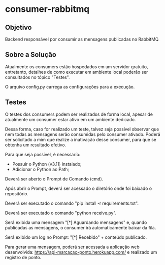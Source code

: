 # consumer-rabbitmq
 
## Objetivo
Backend responsável por consumir as mensagens publicadas no RabbitMQ.

## Sobre a Solução 
Atualmente os consumers estão hospedados em um servidor gratuito, entretanto, detalhes de como executar em ambiente local poderão ser consultados no tópico "Testes".

O arquivo config.py carrega as configurações para a execução.

## Testes
O testes dos consumers podem ser realizados de forma local, apesar de atualmente um consumer estar ativo em um ambiente dedicado. 

Dessa forma, caso for realizado um teste, talvez seja possível observar que nem todas as mensagens serão consumidas pelo consumer ativado. Poderá ser solicitado a mim que realize a inativação desse consumer, para que se obtenha um resultado efetivo.

Para que seja possível, é necessarío:
- Possuir o Python (v3.11) instalado;
- Adicionar o Python ao Path;

Deverá ser aberto o Prompt de Comando (cmd).

Após abrir o Prompt, deverá ser acessado o diretório onde foi baixado o repositório. 

Deverá ser executado o comando "pip install -r requirements.txt".

Deverá ser executado o comando "python receive.py".

Será exibida uma mensagem "[*] Aguardando mensagens" e, quando publicadas as mensagens, o consumer irá automaticamente baixar da fila.

Será exibido um log no Prompt: "[*] Recebido" + conteúdo publicado.

Para gerar uma mensagem, poderá ser acessada a aplicação web desenvolvida: https://api-marcacao-ponto.herokuapp.com/ e realizado um registro de ponto.
